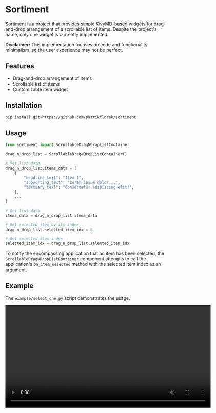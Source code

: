 # Sortiment
Sortiment is a project that provides simple KivyMD-based widgets for drag-and-drop arrangement of a scrollable list of items. Despite the project's name, only one widget is currently implemented.

**Disclaimer:** This implementation focuses on code and functionality minimalism, so the user experience may not be perfect.

## Features

- Drag-and-drop arrangement of items
- Scrollable list of items
- Customizable item widget

## Installation

```bash
pip install git+https://github.com/patrikflorek/sortiment
```

## Usage

```python
from sortiment import ScrollableDragNDropListContainer

drag_n_drop_list = ScrollableDragNDropListContainer()

# Set list data
drag_n_drop_list.items_data = [
    {
        "headline_text": "Item 1",
        "supporting_text": "Lorem ipsum dolor...",
        "tertiary_text": "Consectetur adipiscing elit!",
    },
    ...
]

# Get list data
items_data = drag_n_drop_list.items_data

# Set selected item by its index
drag_n_drop_list.selected_item_idx = 0

# Get selected item index
selected_item_idx = drag_n_drop_list.selected_item_idx
```

To notify the encompassing application that an item has been selected, the `ScrollableDragNDropListContainer` component attempts to call the application's `on_item_selected` method with the selected item index as an argument.

## Example

The `example/select_one.py` script demonstrates the usage.

<video src="examples/select_one_example.mp4" width=640>
